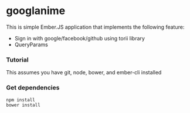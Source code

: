 # googlanime

This is simple Ember.JS application that implements the following feature:

- Sign in with google/facebook/github using torii library
- QueryParams

### Tutorial

This assumes you have git, node, bower, and ember-cli installed


### Get dependencies

```
npm install
bower install
```

